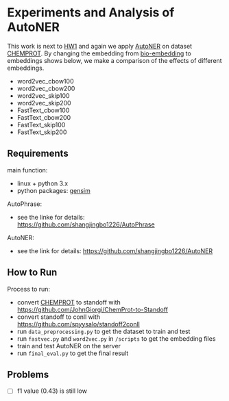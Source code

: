 # Experiments and Analysis of AutoNER

This work is next to [HW1]() and again we apply [AutoNER](https://github.com/shangjingbo1226/AutoNER) on dataset [CHEMPROT](https://biocreative.bioinformatics.udel.edu/tasks/biocreative-vi/track-5/).  By changing the embedding from [bio-embedding](http://bio.nlplab.org/) to embeddings shows below, we make a comparison of the effects of different embeddings.  

- word2vec_cbow100
- word2vec_cbow200
- word2vec_skip100
- word2vec_skip200
- FastText_cbow100
- FastText_cbow200
- FastText_skip100
- FastText_skip200

## Requirements

main function:
  - linux + python 3.x
  - python packages: [gensim](https://radimrehurek.com/gensim/)

AutoPhrase:
  - see the linke for details: https://github.com/shangjingbo1226/AutoPhrase

AutoNER:
  - see the link for details: https://github.com/shangjingbo1226/AutoNER

## How to Run

Process to run:
- convert [CHEMPROT](https://biocreative.bioinformatics.udel.edu/tasks/biocreative-vi/track-5/) to standoff with https://github.com/JohnGiorgi/ChemProt-to-Standoff
- convert standoff to conll with https://github.com/spyysalo/standoff2conll
- run ```data_preprocessing.py``` to get the dataset to train and test
- run ```fastvec.py``` and ```word2vec.py``` in ```/scripts``` to get the embedding files
- train and test AutoNER on the server
- run ```final_eval.py``` to get the final result

## Problems  

- [ ] f1 value (0.43) is still low

